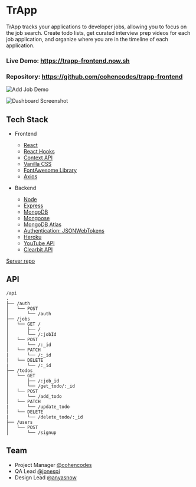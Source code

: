 # TrApp

TrApp tracks your applications to developer jobs, allowing you to focus on the job search. Create todo lists, get curated interview prep videos for each job application, and organize where you are in the timeline of each application.

### Live Demo: https://trapp-frontend.now.sh

### Repository: https://github.com/cohencodes/trapp-frontend

![Add Job Demo](https://github.com/cohencodes/trapp-frontend/blob/master/src/assets/landing.gif?raw=true)

![Dashboard Screenshot](https://github.com/cohencodes/trapp-frontend/blob/master/src/assets/trapp.png?raw=true)
  
## Tech Stack

* Frontend
  * [React](https://github.com/facebook/react)
  * [React Hooks](https://github.com/streamich/react-use)
  * [Context API](https://github.com/wesbos/React-Context)
  * [Vanilla CSS](https://vanillaframework.io/)
  * [FontAwesome Library](https://fontawesome.com/)
  * [Axios](https://github.com/axios/axios)

* Backend
  * [Node](https://github.com/nodejs/node)
  * [Express](https://github.com/expressjs/express)
  * [MongoDB](https://github.com/mongodb/mongo)
  * [Mongoose](https://github.com/Automattic/mongoose)
  * [MongoDB Atlas](https://www.mongodb.com/cloud/atlas)
  * [Authentication: JSONWebTokens](https://jwt.io/)
  * [Heroku](https://devcenter.heroku.com)
  * [YouTube API](https://developers.google.com/youtube/v3/)
  * [Clearbit API](https://clearbit.com/docs)

[Server repo](https://github.com/cohencodes/trapp-backend)

## API

```
/api
.
├── /auth
│   └── POST
│       └── /auth
├── /jobs
│   └── GET /
│       ├── /
│       └── /:jobId
│   └── POST
│       └── /:_id
│   └── PATCH
|       └── /:_id
│   └── DELETE
|       └── /:_id
├── /todos
│   └── GET
│       ├── /:job_id
│       └── /get_todo/:_id
│   └── POST
│       └── /add_todo
│   └── PATCH
|       └── /update_todo
│   └── DELETE
|       └── /delete_todo/:_id
├── /users
│   └── POST
│       └── /signup
```

## Team
* Project Manager [@cohencodes](https://github.com/cohencodes)
* QA Lead [@jonespi](https://github.com/jonespi)
* Design Lead [@anyasnow](https://github.com/anyasnow)
